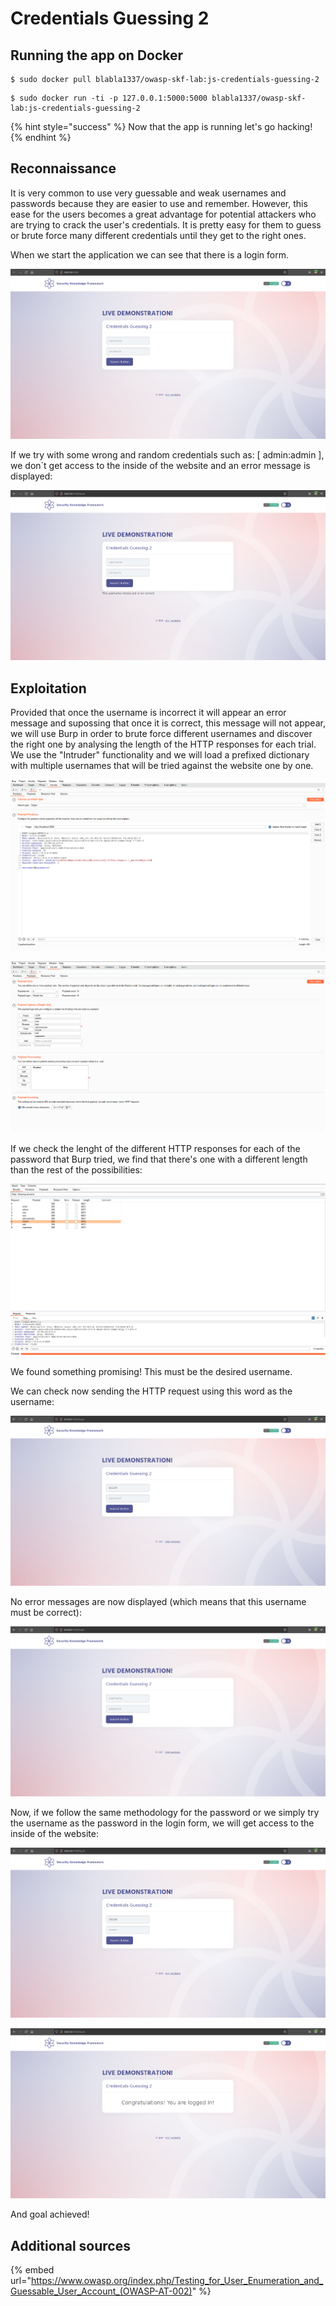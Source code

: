 # Credentials Guessing 2

## Running the app on Docker

```
$ sudo docker pull blabla1337/owasp-skf-lab:js-credentials-guessing-2
```

```
$ sudo docker run -ti -p 127.0.0.1:5000:5000 blabla1337/owasp-skf-lab:js-credentials-guessing-2
```

{% hint style="success" %}
Now that the app is running let's go hacking!
{% endhint %}

## Reconnaissance

It is very common to use very guessable and weak usernames and passwords because they are easier to use and remember.
However, this ease for the users becomes a great advantage for potential attackers who are trying to crack the user's credentials.
It is pretty easy for them to guess or brute force many different credentials until they get to the right ones.

When we start the application we can see that there is a login form.

![](../../.gitbook/assets/python/Credentials-Guessing-2/1.png)

If we try with some wrong and random credentials such as: [ admin:admin ], we don`t get access to the inside of the website and an error message is displayed:

![](../../.gitbook/assets/python/Credentials-Guessing-2/2.png)

## Exploitation

Provided that once the username is incorrect it will appear an error message and supossing that once it is correct, this message will not appear,
we will use Burp in order to brute force different usernames and discover the right one by analysing the length of the HTTP responses for each trial.
We use the "Intruder" functionality and we will load a prefixed dictionary with multiple usernames that will be tried against the website one by one.

![](../../.gitbook/assets/python/Credentials-Guessing-2/3.png)

![](../../.gitbook/assets/python/Credentials-Guessing-2/4.png)

If we check the lenght of the different HTTP responses for each of the password that Burp tried, we find that there's one with a different length than
the rest of the possibilities:

![](../../.gitbook/assets/python/Credentials-Guessing-2/5.png)

We found something promising! This must be the desired username.

We can check now sending the HTTP request using this word as the username:

![](../../.gitbook/assets/python/Credentials-Guessing-2/6.png)

No error messages are now displayed (which means that this username must be correct):

![](../../.gitbook/assets/python/Credentials-Guessing-2/7.png)

Now, if we follow the same methodology for the password or we simply try the username as the password in the login form, we will get access to the inside
of the website:

![](../../.gitbook/assets/python/Credentials-Guessing-2/8.png)

![](../../.gitbook/assets/python/Credentials-Guessing-2/9.png)

And goal achieved!

## Additional sources

{% embed url="https://www.owasp.org/index.php/Testing_for_User_Enumeration_and_Guessable_User_Account_(OWASP-AT-002)" %}
